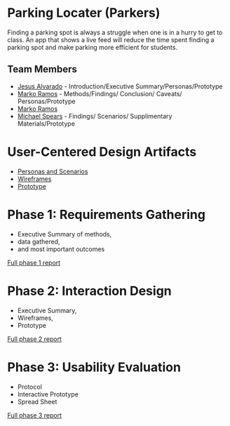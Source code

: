 # Parking Locater (Parkers)

Finding a parking spot is always a struggle when one is in a hurry to get to class. An app that shows a live feed will reduce the time spent finding a parking spot and make parking more efficient for students. 

## Team Members

* [Jesus Alvarado](https://usabilityengineering.github.io/ux-portfolio-JAlvarado28/) - Introduction/Executive Summary/Personas/Prototype
* [Marko Ramos](https://github.com/mramos42/UXPortfolio) - Methods/Findings/ Conclusion/ Caveats/ Personas/Prototype
* [Marko Ramos](https://usabilityengineering.github.io/ux-portfolio-mramos42/)
* [Michael Spears](https://usabilityengineering.github.io/ux-portfolio-spearsmike/) - Findings/ Scenarios/ Supplimentary Materials/Prototype

# User-Centered Design Artifacts

* [Personas and Scenarios](personas-scenarios.md)
* [Wireframes](#)
* [Prototype](#)

# Phase 1: Requirements Gathering

* Executive Summary of methods,
* data gathered,
* and most important outcomes

[Full phase 1 report](phase1/)

# Phase 2: Interaction Design

* Executive Summary,
* Wireframes,
* Prototype

[Full phase 2 report](phase2/)

# Phase 3: Usability Evaluation

* Protocol
* Interactive Prototype
* Spread Sheet

[Full phase 3 report](phase3/)
